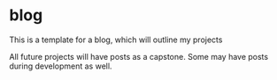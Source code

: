 # blog
This is a template for a blog, which will outline my projects

All future projects will have posts as a capstone. Some may have posts during development as well.